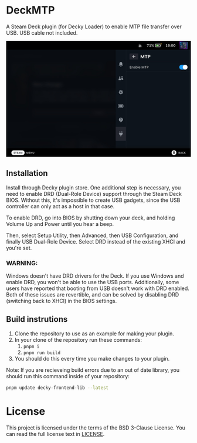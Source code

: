 # DeckMTP

A Steam Deck plugin (for Decky Loader) to enable MTP file transfer over USB. USB cable not included.

![Screenshot of Deck UI](assets/screenshot.png)

## Installation

Install through Decky plugin store. One additional step is necessary, you need to enable DRD (Dual-Role Device)
support through the Steam Deck BIOS. Without this, it's impossible to create USB gadgets, since the USB
controller can only act as a host in that case.

To enable DRD, go into BIOS by shutting down your deck, and holding Volume Up and Power until you hear a beep.

Then, select Setup Utility, then Advanced, then USB Configuration, and finally USB Dual-Role Device. Select DRD
instead of the existing XHCI and you're set.

### WARNING:
Windows doesn't have DRD drivers for the Deck. If you use Windows and enable DRD, you won't be able to use the USB ports.
Additionally, some users have reported that booting from USB doesn't work with DRD enabled.
Both of these issues are revertible, and can be solved by disabling DRD (switching back to XHCI) in the BIOS settings.

## Build instrutions
1. Clone the repository to use as an example for making your plugin.
2. In your clone of the repository run these commands:
   1. ``pnpm i``
   2. ``pnpm run build``
3. You should do this every time you make changes to your plugin.

Note: If you are recieveing build errors due to an out of date library, you should run this command inside of
your repository:

```bash
pnpm update decky-frontend-lib --latest
```

# License
This project is licensed under the terms of the BSD 3-Clause License. You can read the full
license text in [LICENSE](LICENSE).
